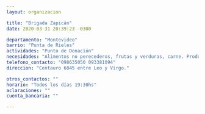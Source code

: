 ```yaml
---
layout: organizacion

title: "Brigada Zapicán"
date: 2020-03-31 20:39:23 -0300

departamento: "Montevideo"
barrio: "Punta de Rieles"
actividades: "Punto de Donación"
necesidades: "Alimentos no perecederos, frutas y verduras, carne. Productos de limpieza."
telefono_contacto: "098635050 093381094"
direccion: "Centauro 6845 entre Leo y Virgo."

otros_contactos: ""
horario: "Todos los días 19:30hs"
aclaraciones: ""
cuenta_bancaria: ""

---
```

